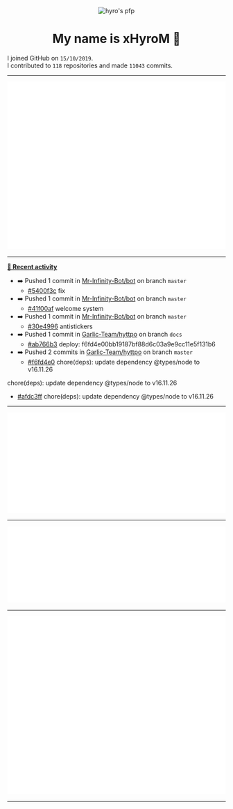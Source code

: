 <p align="center">
    <img src="https://avatars.githubusercontent.com/u/56601352" width="192" alt="hyro's pfp" />
    <h1 align="center">My name is xHyroM 👋</h1>
</p>

I joined GitHub on `15/10/2019`.  
I contributed to `118` repositories and made `11043` commits.  

___

<img src="https://github.com/xHyroM/xHyroM/blob/master/.cache/base.svg">

___

**[📰 Recent activity](https://github.com/xHyroM)**
* ➡️ Pushed 1 commit in [Mr-Infinity-Bot/bot](https://github.com/Mr-Infinity-Bot/bot) on branch `master`
  * [#5400f3c](https://github.com/Mr-Infinity-Bot/bot/commit/5400f3c) fix
* ➡️ Pushed 1 commit in [Mr-Infinity-Bot/bot](https://github.com/Mr-Infinity-Bot/bot) on branch `master`
  * [#41f00af](https://github.com/Mr-Infinity-Bot/bot/commit/41f00af) welcome system
* ➡️ Pushed 1 commit in [Mr-Infinity-Bot/bot](https://github.com/Mr-Infinity-Bot/bot) on branch `master`
  * [#30e4996](https://github.com/Mr-Infinity-Bot/bot/commit/30e4996) antistickers
* ➡️ Pushed 1 commit in [Garlic-Team/hyttpo](https://github.com/Garlic-Team/hyttpo) on branch `docs`
  * [#ab766b3](https://github.com/Garlic-Team/hyttpo/commit/ab766b3) deploy: f6fd4e00bb19187bf88d6c03a9e9cc11e5f131b6
* ➡️ Pushed 2 commits in [Garlic-Team/hyttpo](https://github.com/Garlic-Team/hyttpo) on branch `master`
  * [#f6fd4e0](https://github.com/Garlic-Team/hyttpo/commit/f6fd4e0) chore(deps): update dependency @types/node to v16.11.26

chore(deps): update dependency @types/node to v16.11.26
  * [#afdc3ff](https://github.com/Garlic-Team/hyttpo/commit/afdc3ff) chore(deps): update dependency @types/node to v16.11.26


___

<img src="https://github.com/xHyroM/xHyroM/blob/master/.cache/isocalendar.svg">

___

<img src="https://github.com/xHyroM/xHyroM/blob/master/.cache/languages.svg">

___

<img src="https://github.com/xHyroM/xHyroM/blob/master/.cache/achievements.svg">

___